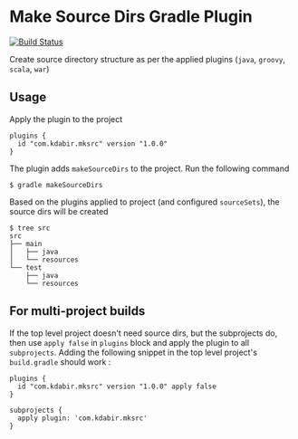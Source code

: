 # Make Source Dirs Gradle Plugin

[![Build Status](https://travis-ci.org/kdabir/mksrc.svg?branch=master)](https://travis-ci.org/kdabir/mksrc)


Create source directory structure as per the applied plugins (`java`, `groovy`, `scala`, `war`)

## Usage

Apply the plugin to the project

    plugins {
      id "com.kdabir.mksrc" version "1.0.0"
    }


The plugin adds `makeSourceDirs` to the project. Run the following command 

    $ gradle makeSourceDirs 

Based on the plugins applied to project (and configured `sourceSets`), the source dirs will be created 

    $ tree src
    src
    ├── main
    │   ├── java
    │   └── resources
    └── test
        ├── java
        └── resources




## For multi-project builds

If the top level project doesn't need source dirs, but the subprojects do, then use `apply false` in `plugins` block and apply the plugin to all `subprojects`. Adding the following snippet in the top level project's `build.gradle` should work :
 

```
plugins {
  id "com.kdabir.mksrc" version "1.0.0" apply false
}

subprojects {
  apply plugin: 'com.kdabir.mksrc'
}
```


